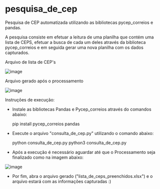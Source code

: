 # pesquisa_de_cep
Pesquisa de CEP automatizada utilizando as bibliotecas pycep_correios e pandas.

A pesquisa consiste em efetuar a leitura de uma planilha que contém uma lista de CEPS, efetuar a busca de cada um deles através da biblioteca pycep_correios e em seguida gerar uma nova planilha com os dados capturados.

Arquivo de lista de CEP's

![image](https://user-images.githubusercontent.com/34873898/230697354-a51db986-55ab-463c-9d66-3ab5e9e0b9ba.png)

Arquivo gerado após o processamento

![image](https://user-images.githubusercontent.com/34873898/230697373-0f72f3ba-9a77-44d7-bef7-4ff9f784ded3.png)

Instruções de execução:

- Instale as bibliotecas Pandas e Pycep_correios através do comandos abaixo:

    pip install pycep_correios pandas

- Execute o arquivo "consulta_de_cep.py" utilizando o comando abaixo:
  
    python consulta_de_cep.py
    python3 consulta_de_cep.py
    
- Após a execução é necessário aguardar até que o Processamento seja finalizado como na imagem abaixo:

![image](https://user-images.githubusercontent.com/34873898/230697496-7598e0f1-5908-4d19-93d0-e02ced70dc51.png)

- Por fim, abra o arquivo gerado ("lista_de_ceps_preenchidos.xlsx") e o arquivo estará com as informações capturadas :) 
